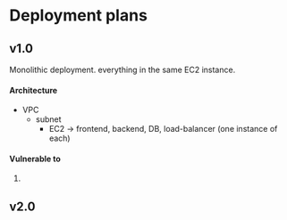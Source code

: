 # Deployment plans

## v1.0

Monolithic deployment. everything in the same EC2 instance.

#### Architecture

- VPC
  - subnet
    - EC2 -> frontend, backend, DB, load-balancer (one instance of each)

#### Vulnerable to

1.

## v2.0
